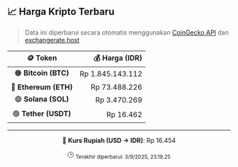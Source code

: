 

<!-- HARGA_KRIPTO -->
## 📈 Harga Kripto Terbaru

> Data ini diperbarui secara otomatis menggunakan [CoinGecko API](https://www.coingecko.com/) dan [exchangerate.host](https://exchangerate.host/)

<div align="center">

| 🪙 Token | 💰 Harga (IDR) |
|:------:|---------------:|
| 🟠 **Bitcoin (BTC)**   | Rp 1.845.143.112 |
| 🔵 **Ethereum (ETH)**  | Rp 73.488.226 |
| 🟣 **Solana (SOL)**    | Rp 3.470.269 |
| 🟢 **Tether (USDT)**   | Rp 16.462 |

---

💱 **Kurs Rupiah (USD → IDR)**: Rp 16.454

🕒 <sub>Terakhir diperbarui: 3/9/2025, 23.19.25</sub>

</div>
<!-- /HARGA_KRIPTO -->